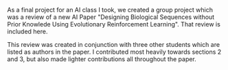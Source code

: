 As a final project for an AI class I took, we created a group project which was a review of a new AI Paper "Designing Biological Sequences without Prior Knowlede Using Evolutionary Reinforcement Learning". That review is included here.

This review was created in conjunction with three other students which are listed as authors in the paper. I contributed most heavily towards sections 2 and 3, but also made lighter contributions all throughout the paper. 
